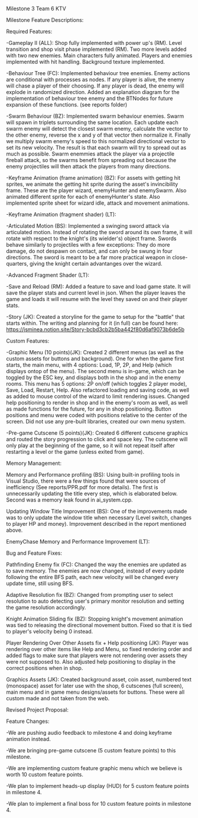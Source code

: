 Milestone 3 Team 6 KTV

Milestone Feature Descriptions:

Required Features:

-Gameplay II (ALL): Shop fully implemented with power up's (RM). Level transition and shop visit phase implemented (RM). Two more levels added with two new enemies. Main characters fully animated. Players and enemies implemented with hit handling. Background texture implemented. 

-Behaviour Tree (FC): Implemented behaviour tree enemies. Enemy actions are conditional with processes as nodes. If any player is alive, the enemy will chase a player of their choosing. If any player is dead, the enemy will explode in randomized direction. Added an explanation diagram for the implementation of behaviour tree enemy and the BTNodes for future expansion of these functions. (see reports folder)

-Swarm Behaviour (BZ): Implemented swarm behaviour enemies. Swarm will spawn in triplets surrounding the same location. Each update each swarm enemy will detect the closest swarm enemy, calculate the vector to the other enemy, reverse the x and y of that vector then normalize it. Finally we multiply swarm enemy's speed to this normalized directional vector to set its new velocity. The result is that each swarm will try to spread out as much as possible. Swarm enemmies attack the player via a projectile fireball attack, so the swarms benefit from spreading out because the enemy projectiles will then attack the players from many directions.

-Keyframe Animation (frame animation) (BZ): For assets with getting hit sprites, we animate the getting hit sprite during the asset's invincibility frame. These are the player wizard, enemyHunter and enemySwarm. Also animated different sprite for each of enemyHunter's state. Also implemented sprite sheet for wizard idle, attack and movement animations.

-Keyframe Animation (fragment shader) (LT):

-Articulated Motion (BS): Implemented a swinging sword attack via articulated motion. Instead of rotating the sword around its own frame, it will rotate with respect to the knight's (its wielder's) object frame. Swords behave similarly to projectiles with a few exceptions: They do more damage, do not despawn on contact, and can only be swung in four directions. The sword is meant to be a far more practical weapon in close-quarters, giving the knight certain advantanges over the wizard.

-Advanced Fragment Shader (LT):

-Save and Reload (RM): Added a feature to save and load game state. It will save the player stats and current level in json. When the player leaves the game and loads it will resume with the level they saved on and their player stats.

-Story (JK): Created a storyline for the game to setup for the "battle" that starts within. The writing and planning for it (in full) can be found here: https://jsminea.notion.site/Story-bcbd3cb2b5ba442f80d6af9073b6de5b

Custom Features:

-Graphic Menu (10 points)(JK): Created 2 different menus (as well as the custom assets for buttons and background). One for when the game first starts, the main menu, with 4 options: Load, 1P, 2P, and Help (which displays ontop of the menu). The second menu is in-game, which can be toggled by the ESC key, and displays both in the shop and in the enemy rooms. This menu has 5 options: 2P on/off (which toggles 2 player mode), Save, Load, Restart, Help. Also refactored loading and saving code, as well as added to mouse control of the wizard to limit rendering issues. Changed help positioning to render in shop and in the enemy's room as well, as well as made functions for the future, for any in shop positioning. Button positions and menu were coded with positions relative to the center of the screen. Did not use any pre-built libraries, created our own menu system.

-Pre-game Cutscene (5 points)(JK): Created 6 different cutscene graphics and routed the story progression to click and space key. The cutscene will only play at the beginning of the game, so it will not repeat itself after restarting a level or the game (unless exited from game).

Memory Management:

Memory and Performance profiling (BS): Using built-in profiling tools in Visual Studio, there were a few things found that were sources of inefficiency (See reports/PPR.pdf for more details). The first is unnecessarily updating the title every step, which is elaborated below. Second was a memory leak found in ai_system.cpp.

Updating Window Title Improvement (BS): One of the improvements made was to only update the window title when necessary (Level switch, changes to player HP and money). Improvement described in the report mentioned above. 

EnemyChase Memory and Performance Improvement (LT): 

Bug and Feature Fixes: 

Pathfinding Enemy fix (FC): Changed the way the enemies are updated as to save memory. The enemies are now changed, instead of every update following the entire BFS path, each new velocity will be changed every update time, still using BFS.

Adaptive Resolution fix (BZ): Changed from prompting user to select resolution to auto detecting user's primary monitor resolution and setting the game resolution accordingly.

Knight Animation Sliding fix (BZ): Stopping knight's movement animation was tied to releasing the directional movement button. Fixed so that it is tied to player's velocity being 0 instead.

Player Rendering Over Other Assets fix + Help positioning (JK): Player was rendering over other items like Help and Menu, so fixed rendering order and added flags to make sure that players were not rendering over assets they were not supposed to. Also adjusted help positioning to display in the correct positions when in shop.

Graphics Assets (JK): Created background asset, coin asset, numbered text (monospace) asset for later use with the shop, 6 cutscenes (full screen), main menu and in game menu designs/assets for buttons. These were all custom made and not taken from the web.

Revised Project Proposal:

Feature Changes:

-We are pushing audio feedback to milestone 4 and doing keyframe animation instead.

-We are bringing pre-game cutscene (5 custom feature points) to this milestone.

-We are implementing custom feature graphic menu which we believe is worth 10 custom feature points. 

-We plan to implement heads-up display (HUD) for 5 custom feature points in milestone 4.

-We plan to implement a final boss for 10 custom feature points in milestone 4.

